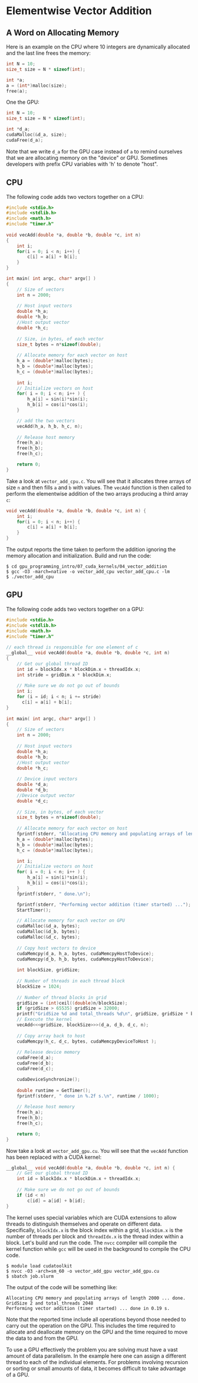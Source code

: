 # Elementwise Vector Addition

## A Word on Allocating Memory

Here is an example on the CPU where 10 integers are dynamically allocated and the last line frees the memory:

```C
int N = 10;
size_t size = N * sizeof(int);

int *a;
a = (int*)malloc(size);
free(a);
```

One the GPU:

```C
int N = 10;
size_t size = N * sizeof(int);

int *d_a;
cudaMalloc(&d_a, size);
cudaFree(d_a);
```
Note that we write `d_a` for the GPU case instead of `a` to remind ourselves that we are allocating memory on the "device" or GPU. Sometimes developers with prefix CPU variables with 'h' to denote "host".

## CPU

The following code adds two vectors together on a CPU:

```C
#include <stdio.h>
#include <stdlib.h>
#include <math.h>
#include "timer.h"
 
void vecAdd(double *a, double *b, double *c, int n)
{
    int i;
    for(i = 0; i < n; i++) {
        c[i] = a[i] + b[i];
    }
}

int main( int argc, char* argv[] )
{
    // Size of vectors
    int n = 2000;
 
    // Host input vectors
    double *h_a;
    double *h_b;
    //Host output vector
    double *h_c;
 
    // Size, in bytes, of each vector
    size_t bytes = n*sizeof(double);
 
    // Allocate memory for each vector on host
    h_a = (double*)malloc(bytes);
    h_b = (double*)malloc(bytes);
    h_c = (double*)malloc(bytes);
 
    int i;
    // Initialize vectors on host
    for( i = 0; i < n; i++ ) {
        h_a[i] = sin(i)*sin(i);
        h_b[i] = cos(i)*cos(i);
    }

    // add the two vectors
    vecAdd(h_a, h_b, h_c, n);
 
    // Release host memory
    free(h_a);
    free(h_b);
    free(h_c);

    return 0;
}
```

Take a look at `vector_add_cpu.c`. You will see that it allocates three arrays of size `n` and then fills `a` and `b` with values. The `vecAdd` function is then called to perform the elementwise addition of the two arrays producing a third array `c`:

```C
void vecAdd(double *a, double *b, double *c, int n) {
    int i;
    for(i = 0; i < n; i++) {
        c[i] = a[i] + b[i];
    }
}
```


The output reports the time taken to perform the addition ignoring the memory allocation and initialization. Build and run the code:

```
$ cd gpu_programming_intro/07_cuda_kernels/04_vector_addition
$ gcc -O3 -march=native -o vector_add_cpu vector_add_cpu.c -lm
$ ./vector_add_cpu
```

## GPU

The following code adds two vectors together on a GPU:

```C
#include <stdio.h>
#include <stdlib.h>
#include <math.h>
#include "timer.h"
 
// each thread is responsible for one element of c
__global__ void vecAdd(double *a, double *b, double *c, int n)
{
    // Get our global thread ID
    int id = blockIdx.x * blockDim.x + threadIdx.x;
    int stride = gridDim.x * blockDim.x;
 
    // Make sure we do not go out of bounds
    int i;
    for (i = id; i < n; i += stride)
      c[i] = a[i] + b[i];
}
 
int main( int argc, char* argv[] )
{
    // Size of vectors
    int n = 2000;
 
    // Host input vectors
    double *h_a;
    double *h_b;
    //Host output vector
    double *h_c;
 
    // Device input vectors
    double *d_a;
    double *d_b;
    //Device output vector
    double *d_c;
 
    // Size, in bytes, of each vector
    size_t bytes = n*sizeof(double);
 
    // Allocate memory for each vector on host
    fprintf(stderr, "Allocating CPU memory and populating arrays of length %d ...", n);
    h_a = (double*)malloc(bytes);
    h_b = (double*)malloc(bytes);
    h_c = (double*)malloc(bytes);

    int i;
    // Initialize vectors on host
    for( i = 0; i < n; i++ ) {
        h_a[i] = sin(i)*sin(i);
        h_b[i] = cos(i)*cos(i);
    }
    fprintf(stderr, " done.\n");

    fprintf(stderr, "Performing vector addition (timer started) ...");
    StartTimer();

    // Allocate memory for each vector on GPU
    cudaMalloc(&d_a, bytes);
    cudaMalloc(&d_b, bytes);
    cudaMalloc(&d_c, bytes);
 
    // Copy host vectors to device
    cudaMemcpy(d_a, h_a, bytes, cudaMemcpyHostToDevice);
    cudaMemcpy(d_b, h_b, bytes, cudaMemcpyHostToDevice);
 
    int blockSize, gridSize;
 
    // Number of threads in each thread block
    blockSize = 1024;
 
    // Number of thread blocks in grid
    gridSize = (int)ceil((double)n/blockSize);
    if (gridSize > 65535) gridSize = 32000;
    printf("GridSize %d and total_threads %d\n", gridSize, gridSize * blockSize); 
    // Execute the kernel
    vecAdd<<<gridSize, blockSize>>>(d_a, d_b, d_c, n);
 
    // Copy array back to host
    cudaMemcpy(h_c, d_c, bytes, cudaMemcpyDeviceToHost );
 
    // Release device memory
    cudaFree(d_a);
    cudaFree(d_b);
    cudaFree(d_c);

    cudaDeviceSynchronize();
 
    double runtime = GetTimer();
    fprintf(stderr, " done in %.2f s.\n", runtime / 1000);
 
    // Release host memory
    free(h_a);
    free(h_b);
    free(h_c);

    return 0;
}
```

Now take a look at `vector_add_gpu.cu`. You will see that the `vecAdd` function has been replaced
with a CUDA kernel:

```C
__global__ void vecAdd(double *a, double *b, double *c, int n) {
    // Get our global thread ID
    int id = blockIdx.x * blockDim.x + threadIdx.x;
 
    // Make sure we do not go out of bounds
    if (id < n)
        c[id] = a[id] + b[id];
}
```
The kernel uses special variables which are CUDA extensions to allow threads to distinguish themselves and operate on different data. Specifically, `blockIdx.x` is the block index within a grid, `blockDim.x` is the number of threads per block and `threadIdx.x` is the thread index within a block. Let's build and run the code. The `nvcc` compiler will compile the kernel function while `gcc` will be used in the background to compile the CPU code.

```
$ module load cudatoolkit
$ nvcc -O3 -arch=sm_60 -o vector_add_gpu vector_add_gpu.cu
$ sbatch job.slurm
```

The output of the code will be something like:
```
Allocating CPU memory and populating arrays of length 2000 ... done.
GridSize 2 and total_threads 2048
Performing vector addition (timer started) ... done in 0.19 s.
```

Note that the reported time include all operations beyond those needed to carry out the operation on the GPU. This includes the time required to allocate and deallocate memory on the GPU and the time required to move the data to and from the GPU.

To use a GPU effectively the problem you are solving must have a vast amount of data parallelism. In the example here one can assign a different thread to each of the individual elements. For problems involving recursion or sorting or small amounts of data, it becomes difficult to take advantage of a GPU.

